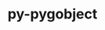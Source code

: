 ---
title: "py-pygobject"
layout: cache
categories: [package, develop]
meta: {"compilers": ["gcc@11.4.0"], "num_specs": 7, "num_specs_by_stack": {"e4s": 7, "root": 7}, "oss": ["ubuntu22.04"], "platforms": ["linux"], "stacks": ["e4s", "root"], "targets": ["x86_64_v3"], "versions": ["3.46.0"]}
spec_details: [{"compiler": "gcc@11.4.0", "hash": "3fcffukjshbw6fgds2gbfb3ichdeqlsm", "os": "ubuntu22.04", "platform": "linux", "size": "-", "stacks": ["e4s", "root"], "target": "x86_64_v3", "variants": ["build_system=python_pip"], "versions": ["3.46.0"]}, {"compiler": "gcc@11.4.0", "hash": "6gkha76mj5ej6f7lxpapcc57jukup53p", "os": "ubuntu22.04", "platform": "linux", "size": "-", "stacks": ["e4s", "root"], "target": "x86_64_v3", "variants": ["build_system=python_pip"], "versions": ["3.46.0"]}, {"compiler": "gcc@11.4.0", "hash": "eevhdcpqj66crvqdir6jtuewkbk7apok", "os": "ubuntu22.04", "platform": "linux", "size": "-", "stacks": ["e4s", "root"], "target": "x86_64_v3", "variants": ["build_system=python_pip"], "versions": ["3.46.0"]}, {"compiler": "gcc@11.4.0", "hash": "pgud55ealdgduquz6kd55dvraq2kcw74", "os": "ubuntu22.04", "platform": "linux", "size": "-", "stacks": ["e4s", "root"], "target": "x86_64_v3", "variants": ["build_system=python_pip"], "versions": ["3.46.0"]}, {"compiler": "gcc@11.4.0", "hash": "qn647lge6t4j4cmurc3vggn72fiw3nqv", "os": "ubuntu22.04", "platform": "linux", "size": "-", "stacks": ["e4s", "root"], "target": "x86_64_v3", "variants": ["build_system=python_pip"], "versions": ["3.46.0"]}, {"compiler": "gcc@11.4.0", "hash": "wmnt4yimsbx6gcqu3pv74rfrpxpxdz4u", "os": "ubuntu22.04", "platform": "linux", "size": "-", "stacks": ["e4s", "root"], "target": "x86_64_v3", "variants": ["build_system=python_pip"], "versions": ["3.46.0"]}, {"compiler": "gcc@11.4.0", "hash": "wvbcg7mvntnpjochbv6mtq43nsacqu5u", "os": "ubuntu22.04", "platform": "linux", "size": "-", "stacks": ["e4s", "root"], "target": "x86_64_v3", "variants": ["build_system=python_pip"], "versions": ["3.46.0"]}]
---